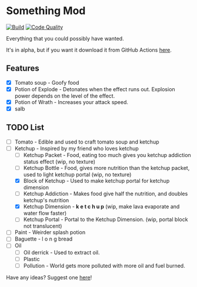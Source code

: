 # Something Mod
[![Build](https://github.com/APie357/Something-Mod/actions/workflows/build.yml/badge.svg)](https://github.com/APie357/Something-Mod/actions/workflows/build.yml)
[![Code Quality](https://github.com/APie357/Something-Mod/actions/workflows/code-quality.yml/badge.svg)](https://github.com/APie357/Something-Mod/actions/workflows/code-quality.yml)

Everything that you could possibly have wanted.

It's in alpha, but if you want it download it from GitHub Actions
[here](https://github.com/APie357/Something-Mod/actions/workflows/build.yml).

## Features
 - [x] Tomato soup - Goofy food
 - [x] Potion of Explode - Detonates when the effect runs out.
       Explosion power depends on the level of the effect.
 - [x] Potion of Wrath - Increases your attack speed.
 - [x] salb

## TODO List
 - [ ] Tomato - Edible and used to craft tomato soup and ketchup
 - [ ] Ketchup - Inspired by my friend who loves ketchup
    - [ ] Ketchup Packet - Food, eating too much gives you ketchup addiction status effect (wip, no texture)
    - [ ] Ketchup Bottle - Food, gives more nutrition than the ketchup packet, used to light ketchup portal (wip, no texture)
    - [x] Block of Ketchup - Used to make ketchup portal for ketchup dimension
    - [ ] Ketchup Addiction - Makes food give half the nutrition, and doubles ketchup's nutrition
    - [x] Ketchup Dimension - **k e t c h u p** (wip, make lava evaporate and water flow faster)
    - [ ] Ketchup Portal - Portal to the Ketchup Dimension. (wip, portal block not translucent)
 - [ ] Paint - Weirder splash potion
 - [ ] Baguette - l o n g bread
 - [ ] Oil
    - [ ] Oil derrick - Used to extract oil.
    - [ ] Plastic
    - [ ] Pollution - World gets more polluted with more oil and fuel burned.

Have any ideas? Suggest one [here](https://github.com/APie357/Something-Mod/issues/new?assignees=APie357&labels=enhancement&projects=&template=feature_request.md&title=%5BFEATURE%5D+Short+description+of+new+feature+%5Be.g.+Add+tomato+hoe+to+game)!
